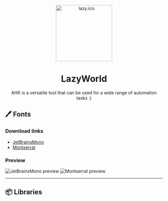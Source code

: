 <p align="center">
  <img width="180" src="./pictures/cat.ico" alt="lazy.ico">
  <h1 align="center">LazyWorld</h1>
  <p align="center">AHK is a versatile tool that can be used for a wide range of automation tasks :)</p>
</p>

## 🖊️ Fonts

### Download links
- [JetBrainsMono](https://github.com/Lazy-World/warframe-ahk/blob/main/Fonts/JetBrainsMono-Medium.ttf)
- [Montserrat](https://github.com/Lazy-World/warframe-ahk/blob/main/Fonts/Montserrat-Medium.otf)

### Preview

![JetBrainsMono preview](./pictures/JetBrainsMono-Preview.png)
![Montserrat preview](./pictures/Montserrat-Medium-Preview.png)

---

## 📦 Libraries